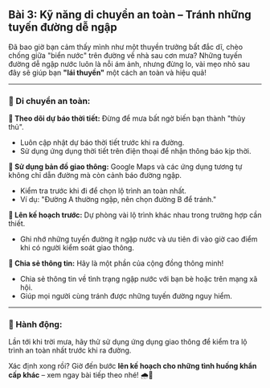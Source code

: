 ## Bài 3: Kỹ năng di chuyển an toàn – Tránh những tuyến đường dễ ngập

Đã bao giờ bạn cảm thấy mình như một thuyền trưởng bất đắc dĩ, chèo chống giữa "biển nước" trên đường về nhà sau cơn mưa? Những tuyến đường dễ ngập nước luôn là nỗi ám ảnh, nhưng đừng lo, vài mẹo nhỏ sau đây sẽ giúp bạn **"lái thuyền"** một cách an toàn và hiệu quả!

---

### 📌 Di chuyển an toàn:

**🔹 Theo dõi dự báo thời tiết:**
Đừng để mưa bất ngờ biến bạn thành "thủy thủ".  
- Luôn cập nhật dự báo thời tiết trước khi ra đường.  
- Sử dụng ứng dụng thời tiết trên điện thoại để nhận thông báo kịp thời.

**🔹 Sử dụng bản đồ giao thông:**
Google Maps và các ứng dụng tương tự không chỉ dẫn đường mà còn cảnh báo đường ngập.  
- Kiểm tra trước khi đi để chọn lộ trình an toàn nhất.  
- Ví dụ: "Đường A thường ngập, nên chọn đường B để tránh."

**🔹 Lên kế hoạch trước:**
Dự phòng vài lộ trình khác nhau trong trường hợp cần thiết.  
- Ghi nhớ những tuyến đường ít ngập nước và ưu tiên đi vào giờ cao điểm khi có người kiểm soát giao thông.

**🔹 Chia sẻ thông tin:**
Hãy là một phần của cộng đồng thông minh!  
- Chia sẻ thông tin về tình trạng ngập nước với bạn bè hoặc trên mạng xã hội.  
- Giúp mọi người cùng tránh được những tuyến đường nguy hiểm.

---

### 🚀 Hành động:

Lần tới khi trời mưa, hãy thử sử dụng ứng dụng giao thông để kiểm tra lộ trình an toàn nhất trước khi ra đường.

Xác định xong rồi? Giờ đến bước **lên kế hoạch cho những tình huống khẩn cấp khác** – xem ngay bài tiếp theo nhé! 🌧️🚗